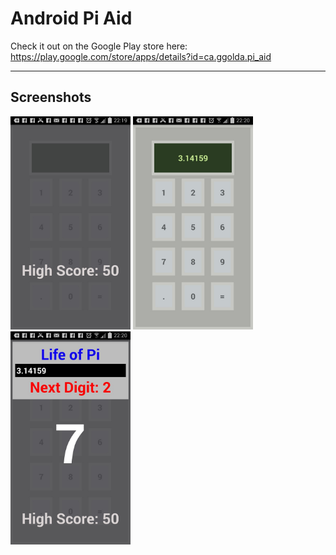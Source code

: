 # Android Pi Aid

Check it out on the Google Play store here: 
https://play.google.com/store/apps/details?id=ca.ggolda.pi_aid

<hr>

## Screenshots

<img src="https://github.com/simplegr33n/android-pi-aid/blob/master/screenshots/phone1.jpg" width="192">
<img src="https://github.com/simplegr33n/android-pi-aid/blob/master/screenshots/phone2.jpg" width="192">
<img src="https://github.com/simplegr33n/android-pi-aid/blob/master/screenshots/phone3.jpg" width="192">

